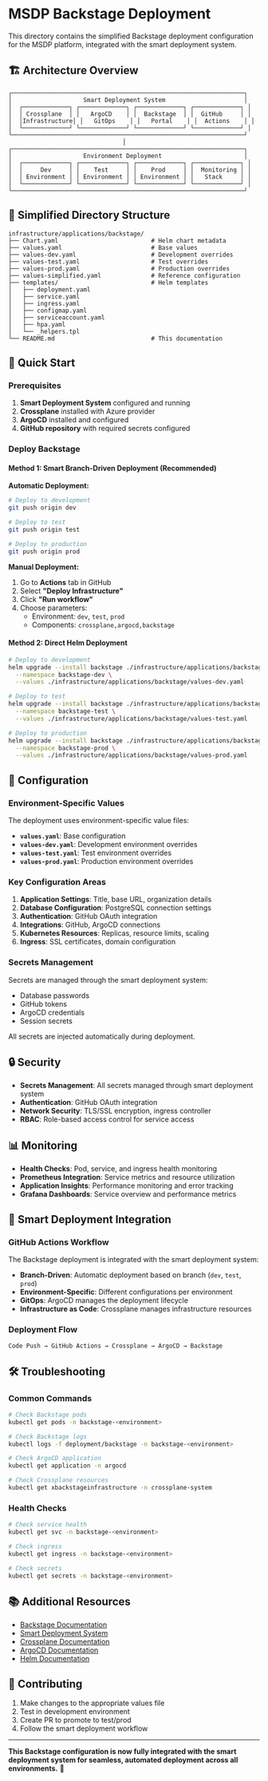 # MSDP Backstage Deployment

This directory contains the simplified Backstage deployment configuration for the MSDP platform, integrated with the smart deployment system.

## 🏗️ Architecture Overview

```
┌─────────────────────────────────────────────────────────────────┐
│                    Smart Deployment System                      │
│  ┌─────────────┐ ┌─────────────┐ ┌─────────────┐ ┌─────────────┐ │
│  │ Crossplane  │ │   ArgoCD    │ │  Backstage  │ │  GitHub     │ │
│  │Infrastructure│ │   GitOps    │ │   Portal    │ │  Actions    │ │
│  └─────────────┘ └─────────────┘ └─────────────┘ └─────────────┘ │
└─────────────────────────────────────────────────────────────────┘
                                │
┌─────────────────────────────────────────────────────────────────┐
│                    Environment Deployment                       │
│  ┌─────────────┐ ┌─────────────┐ ┌─────────────┐ ┌─────────────┐ │
│  │     Dev     │ │    Test     │ │    Prod     │ │  Monitoring │ │
│  │ Environment │ │ Environment │ │ Environment │ │   Stack     │ │
│  └─────────────┘ └─────────────┘ └─────────────┘ └─────────────┘ │
└─────────────────────────────────────────────────────────────────┘
```

## 📁 Simplified Directory Structure

```
infrastructure/applications/backstage/
├── Chart.yaml                          # Helm chart metadata
├── values.yaml                         # Base values
├── values-dev.yaml                     # Development overrides
├── values-test.yaml                    # Test overrides
├── values-prod.yaml                    # Production overrides
├── values-simplified.yaml              # Reference configuration
├── templates/                          # Helm templates
│   ├── deployment.yaml
│   ├── service.yaml
│   ├── ingress.yaml
│   ├── configmap.yaml
│   ├── serviceaccount.yaml
│   ├── hpa.yaml
│   └── _helpers.tpl
└── README.md                           # This documentation
```

## 🚀 Quick Start

### Prerequisites

1. **Smart Deployment System** configured and running
2. **Crossplane** installed with Azure provider
3. **ArgoCD** installed and configured
4. **GitHub repository** with required secrets configured

### Deploy Backstage

#### **Method 1: Smart Branch-Driven Deployment (Recommended)**

**Automatic Deployment:**
```bash
# Deploy to development
git push origin dev

# Deploy to test
git push origin test

# Deploy to production
git push origin prod
```

**Manual Deployment:**
1. Go to **Actions** tab in GitHub
2. Select **"Deploy Infrastructure"**
3. Click **"Run workflow"**
4. Choose parameters:
   - Environment: `dev`, `test`, `prod`
   - Components: `crossplane,argocd,backstage`

#### **Method 2: Direct Helm Deployment**

```bash
# Deploy to development
helm upgrade --install backstage ./infrastructure/applications/backstage \
  --namespace backstage-dev \
  --values ./infrastructure/applications/backstage/values-dev.yaml

# Deploy to test
helm upgrade --install backstage ./infrastructure/applications/backstage \
  --namespace backstage-test \
  --values ./infrastructure/applications/backstage/values-test.yaml

# Deploy to production
helm upgrade --install backstage ./infrastructure/applications/backstage \
  --namespace backstage-prod \
  --values ./infrastructure/applications/backstage/values-prod.yaml
```

## 🔧 Configuration

### Environment-Specific Values

The deployment uses environment-specific value files:

- **`values.yaml`**: Base configuration
- **`values-dev.yaml`**: Development environment overrides
- **`values-test.yaml`**: Test environment overrides  
- **`values-prod.yaml`**: Production environment overrides

### Key Configuration Areas

1. **Application Settings**: Title, base URL, organization details
2. **Database Configuration**: PostgreSQL connection settings
3. **Authentication**: GitHub OAuth integration
4. **Integrations**: GitHub, ArgoCD connections
5. **Kubernetes Resources**: Replicas, resource limits, scaling
6. **Ingress**: SSL certificates, domain configuration

### Secrets Management

Secrets are managed through the smart deployment system:
- Database passwords
- GitHub tokens
- ArgoCD credentials
- Session secrets

All secrets are injected automatically during deployment.

## 🔒 Security

- **Secrets Management**: All secrets managed through smart deployment system
- **Authentication**: GitHub OAuth integration
- **Network Security**: TLS/SSL encryption, ingress controller
- **RBAC**: Role-based access control for service access

## 📊 Monitoring

- **Health Checks**: Pod, service, and ingress health monitoring
- **Prometheus Integration**: Service metrics and resource utilization
- **Application Insights**: Performance monitoring and error tracking
- **Grafana Dashboards**: Service overview and performance metrics

## 🔄 Smart Deployment Integration

### GitHub Actions Workflow

The Backstage deployment is integrated with the smart deployment system:

- **Branch-Driven**: Automatic deployment based on branch (`dev`, `test`, `prod`)
- **Environment-Specific**: Different configurations per environment
- **GitOps**: ArgoCD manages the deployment lifecycle
- **Infrastructure as Code**: Crossplane manages infrastructure resources

### Deployment Flow

```
Code Push → GitHub Actions → Crossplane → ArgoCD → Backstage
```

## 🛠️ Troubleshooting

### Common Commands

```bash
# Check Backstage pods
kubectl get pods -n backstage-<environment>

# Check Backstage logs
kubectl logs -f deployment/backstage -n backstage-<environment>

# Check ArgoCD application
kubectl get application -n argocd

# Check Crossplane resources
kubectl get xbackstageinfrastructure -n crossplane-system
```

### Health Checks

```bash
# Check service health
kubectl get svc -n backstage-<environment>

# Check ingress
kubectl get ingress -n backstage-<environment>

# Check secrets
kubectl get secrets -n backstage-<environment>
```

## 📚 Additional Resources

- [Backstage Documentation](https://backstage.io/docs/)
- [Smart Deployment System](../README-Smart-Deployment.md)
- [Crossplane Documentation](https://crossplane.io/docs/)
- [ArgoCD Documentation](https://argo-cd.readthedocs.io/)
- [Helm Documentation](https://helm.sh/docs/)

## 🤝 Contributing

1. Make changes to the appropriate values file
2. Test in development environment
3. Create PR to promote to test/prod
4. Follow the smart deployment workflow

---

**This Backstage configuration is now fully integrated with the smart deployment system for seamless, automated deployment across all environments.** 🚀
